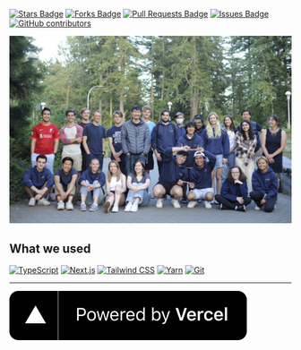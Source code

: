 <a href="https://github.com/UVic-Environmental-Engineering-Club/uveec-website/stargazers"><img src="https://img.shields.io/github/stars/UVic-Environmental-Engineering-Club/uveec-website" alt="Stars Badge"/></a>
<a href="https://github.com/UVic-Environmental-Engineering-Club/uveec-website/network/members"><img src="https://img.shields.io/github/forks/UVic-Environmental-Engineering-Club/uveec-website" alt="Forks Badge"/></a>
<a href="https://github.com/UVic-Environmental-Engineering-Club/uveec-website/pulls"><img src="https://img.shields.io/github/issues-pr/UVic-Environmental-Engineering-Club/uveec-website?color=yellow" alt="Pull Requests Badge"/></a>
<a href="https://github.com/UVic-Environmental-Engineering-Club/uveec-website/issues"><img src="https://img.shields.io/github/issues/UVic-Environmental-Engineering-Club/uveec-website" alt="Issues Badge"/></a>
<a href="https://github.com/UVic-Environmental-Engineering-Club/uveec-website/graphs/contributors"><img alt="GitHub contributors" src="https://img.shields.io/github/contributors/UVic-Environmental-Engineering-Club/uveec-website?color=2b9348"/></a>

![team photo](public/images/team.JPG)

## What we used

[<img alt="TypeScript" src="https://img.shields.io/badge/-TypeScript-007acc?style=flat-square&logo=typescript&logoColor=white" />](https://www.typescriptlang.org) [<img alt="Next.js" src="https://img.shields.io/badge/-Next.js-black?style=flat-square&logo=next.js&logoColor=white" />](https://nextjs.org) [<img alt="Tailwind CSS" src="https://img.shields.io/badge/-Tailwind_CSS-%2338B2AC?style=flat-square&logo=tailwindcss&logoColor=white" />](https://tailwindcss.com) [<img alt="Yarn" src="https://img.shields.io/badge/-Yarn-%232C8EBB?style=flat-square&logo=yarn&logoColor=white" />](https://yarnpkg.com) [<img alt="Git" src="https://img.shields.io/badge/-Git-%23F05033?style=flat-square&logo=git&logoColor=white" />](https://git-scm.com)

---

[![Powered by Vercel](https://raw.githubusercontent.com/abumalick/powered-by-vercel/master/powered-by-vercel.svg)](https://vercel.com?utm_source=powered-by-vercel)
